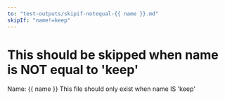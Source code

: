 ```yaml
---
to: "test-outputs/skipif-notequal-{{ name }}.md"
skipIf: "name!=keep"
---
```

# This should be skipped when name is NOT equal to 'keep'

Name: {{ name }}
This file should only exist when name IS 'keep'